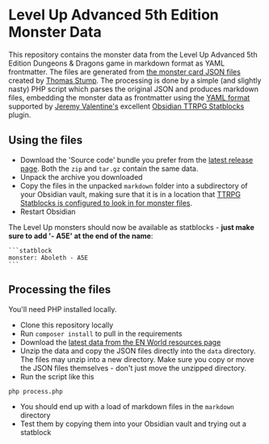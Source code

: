 # Level Up Advanced 5th Edition Monster Data

This repository contains the monster data from the Level Up Advanced 5th Edition Dungeons & Dragons game in markdown format as YAML frontmatter. The files are generated from [the monster card JSON files](https://www.enworld.org/resources/a5e-monster-card-json-files.1617/) created by [Thomas Stump](https://www.enworld.org/members/thomas-stump.6909139/). The processing is done by a simple (and slightly nasty) PHP script which parses the original JSON and produces markdown files, embedding the monster data as frontmatter using the [YAML format](https://github.com/valentine195/obsidian-5e-statblocks#full-example) supported by [Jeremy Valentine's](https://github.com/valentine195) excellent [Obsidian TTRPG Statblocks](https://github.com/valentine195/obsidian-5e-statblocks) plugin.

## Using the files

- Download the 'Source code' bundle you prefer from the [latest release page](https://github.com/ronanchilvers/a5e-monster-data/releases). Both the `zip` and `tar.gz` contain the same data.
- Unpack the archive you downloaded
- Copy the files in the unpacked `markdown` folder into a subdirectory of your Obsidian vault, making sure that it is in a location that [TTRPG Statblocks is configured to look in for monster files](https://github.com/valentine195/obsidian-5e-statblocks#bestiary-folder).
- Restart Obsidian

The Level Up monsters should now be available as statblocks - **just make sure to add '- A5E' at the end of the name**:

````
```statblock
monster: Aboleth - A5E
```
````

## Processing the files

You'll need PHP installed locally.

- Clone this repository locally
- Run `composer install` to pull in the requirements
- Download the [latest data from the EN World resources page](https://www.enworld.org/resources/a5e-monster-card-json-files.1617/)
- Unzip the data and copy the JSON files directly into the `data` directory. The files may unzip into a new directory. Make sure you copy or move the JSON files themselves - don't just move the unzipped directory.
- Run the script like this
```
php process.php
```
- You should end up with a load of markdown files in the `markdown` directory
- Test them by copying them into your Obsidian vault and trying out a statblock
